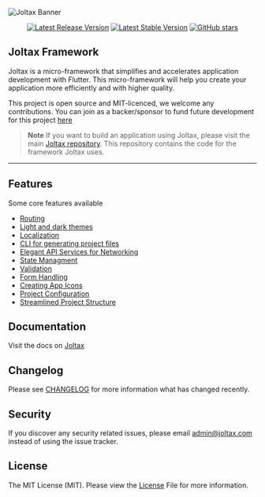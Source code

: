 ![Joltax Banner](https://joltax.com/images/framework_banner.png)

<p align="center">
  <a href="https://github.com/joltax-core/framework/releases/latest"><img src="https://img.shields.io/github/v/release/joltax-core/framework?style=plastic" alt="Latest Release Version"></a>
  <a href="https://github.com/joltax-core/framework/releases/latest"><img src="https://img.shields.io/github/license/joltax-core/framework?style=plastic" alt="Latest Stable Version"></a>
  <a href="https://github.com/joltax-core/framework"><img alt="GitHub stars" src="https://img.shields.io/github/stars/joltax-core/framework?style=plastic"></a>
<p/>

## Joltax Framework

Joltax is a micro-framework that simplifies and accelerates application development with Flutter. This micro-framework will help you create your application more efficiently and with higher quality.

This project is open source and MIT-licenced, we welcome any contributions. You can join as a backer/sponsor to fund future development for this project [here](https://github.com/sponsors/Mbudak04)

> **Note** If you want to build an application using Joltax, please visit the main [Joltax repository](https://github.com/joltax-core/joltax). This repository contains the code for the framework Joltax uses.

---


## Features

Some core features available
* [Routing]()
* [Light and dark themes]()
* [Localization]()
* [CLI for generating project files]()
* [Elegant API Services for Networking]()
* [State Managment]()
* [Validation]()
* [Form Handling]()
* [Creating App Icons]()
* [Project Configuration]()
* [Streamlined Project Structure]()

## Documentation

Visit the docs on [Joltax](https://joltax.com/flutter)

## Changelog

Please see [CHANGELOG](https://github.com/joltax-core/framework/blob/main/CHANGELOG.md) for more information what has changed recently.

## Security

If you discover any security related issues, please email [admin@joltax.com](mailto:admin@joltax.com) instead of using the issue tracker.

## License

The MIT License (MIT). Please view the [License]() File for more information.
